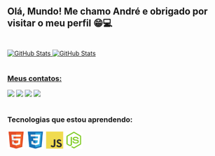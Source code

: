 ## Olá, Mundo! Me chamo André e obrigado por visitar o meu perfil 😁💻
#
<div>
    <a href="https://github.com/andre07luis">
    <img src="https://github-readme-stats.vercel.app/api?username=andre07luis&theme=algolia" alt="GitHub Stats" height="180">
    <img src="https://github-readme-stats.vercel.app/api/top-langs/?username=andre07luis&theme=algolia" alt="GitHub Stats" height="180">
</div>

#
### Meus contatos:
<div>
    <a href="mailto:andre.luis2209@gmail.com" target="_blank" rel="external">
    <img src="https://img.shields.io/badge/Gmail-D14836?style=for-the-badge&logo=gmail&logoColor=white"></a>
    <a href="https://instagram.com/andre07luis" target="_blank" rel="external">
    <img src="https://img.shields.io/badge/Instagram-E4405F?style=for-the-badge&logo=instagram&logoColor=white"></a>
    <a href="https://twitter.com/andre07luis" target="_blank" rel="external">
    <img src="https://img.shields.io/badge/Twitter-1DA1F2?style=for-the-badge&logo=twitter&logoColor=white"></a>
    <a href="https://www.linkedin.com/in/andre07luis/" target="_blank">
    <img src="https://img.shields.io/badge/LinkedIn-0077B5?style=for-the-badge&logo=linkedin&logoColor=white"></a>
</div>

#
### Tecnologias que estou aprendendo:
<div style="display: inline_block">
    <img src="https://raw.githubusercontent.com/devicons/devicon/master/icons/html5/html5-original.svg" alt="html5" align="center" width="40" height="40">
    <img src="https://raw.githubusercontent.com/devicons/devicon/master/icons/css3/css3-original.svg" alt="css3" align="center" width="40" height="40">
    <img src="https://raw.githubusercontent.com/devicons/devicon/master/icons/javascript/javascript-original.svg" alt="js" align="center" width="40" height="40">
    <img src="https://raw.githubusercontent.com/devicons/devicon/master/icons/nodejs/nodejs-original.svg" alt="node.js" align="center" width="40" height="40">
</div>
